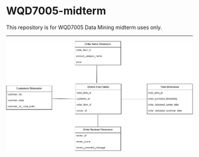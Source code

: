 # WQD7005-midterm
This repository is for WQD7005 Data Mining midterm uses only. 

---
![Star Schema Diagram](star-schema-diagram.png)  